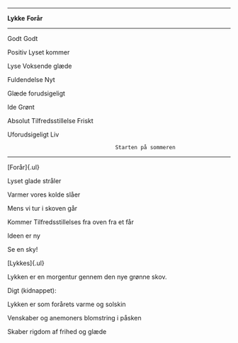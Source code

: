   -----------------------------------------------------------------------
  **Lykke**                           **Forår**
  ----------------------------------- -----------------------------------
  Godt                                Godt

  Positiv                             Lyset kommer

  Lyse                                Voksende glæde

  Fuldendelse                         Nyt

  Glæde                               forudsigeligt

  Ide                                 Grønt

  Absolut Tilfredsstillelse           Friskt

  Uforudsigeligt                      Liv

                                      Starten på sommeren
  -----------------------------------------------------------------------

[Forår]{.ul}

Lyset glade stråler

Varmer vores kolde slåer

Mens vi tur i skoven går

Kommer Tilfredsstillelses fra oven fra et får

Ideen er ny

Se en sky!

[Lykkes]{.ul}

Lykken er en morgentur gennem den nye grønne skov.

Digt (kidnappet):

Lykken er som forårets varme og solskin

Venskaber og anemoners blomstring i påsken

Skaber rigdom af frihed og glæde
